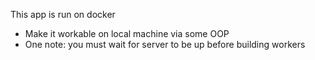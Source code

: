 This app is run on docker
- Make it workable on local machine via some OOP
- One note: you must wait for server to be up before building workers